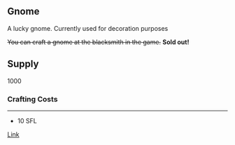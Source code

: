 ## Gnome

A lucky gnome. Currently used for decoration purposes

~~You can craft a gnome at the blacksmith in the game.~~ **Sold out!**

## Supply

1000

### Crafting Costs

---

- 10 SFL

[Link](https://docs.sunflower-land.com/crafting-guide)
